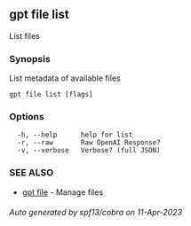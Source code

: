 ## gpt file list

List files

### Synopsis

List metadata of available files

```
gpt file list [flags]
```

### Options

```
  -h, --help      help for list
  -r, --raw       Raw OpenAI Response?
  -v, --verbose   Verbose? (full JSON)
```

### SEE ALSO

* [gpt file](gpt_file.md)	 - Manage files

###### Auto generated by spf13/cobra on 11-Apr-2023
